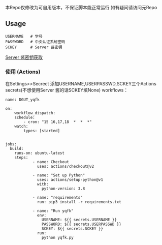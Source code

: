 本Repo仅修改为可自用版本，不保证脚本能正常运行
如有疑问请访问元Repo
## Usage

```
USERNAME   # 学号
PASSWORD   # 中央认证系统密码
SCKEY      # Server 酱密钥
```

[Server 酱密钥获取](http://sct.ftqq.com/)


### 使用 (Actions) 

在Settings>>Secrect 添加USERNAME,USERPASSWD,SCKEY三个Actions secrets(不想使用Server 酱的话SCKEY填None)
workflows：

```shell script
name: DGUT_yqfk

on:
    workflow_dispatch:
    schedule:
        - cron: "15 16,17,18  *  *  *"
    watch:
        types: [started]


jobs:
  build:
    runs-on: ubuntu-latest
    steps:
            - name: Checkout
              uses: actions/checkout@v2
        
            - name: "Set up Python"
              uses: actions/setup-python@v1
              with:
                python-version: 3.8

            - name: "requirements"
              run: pip3 install -r requirements.txt

            - name: "Run yqfk"
              env:
                USERNAME: ${{ secrets.USERNAME }}
                PASSWORD: ${{ secrets.USERPASSWD }}
                SCKEY: ${{ secrets.SCKEY }}
              run: 
                python yqfk.py
```

